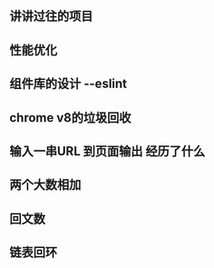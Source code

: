 



## 讲讲过往的项目 

## 性能优化 

## 组件库的设计 --eslint


## chrome v8的垃圾回收

## 输入一串URL 到页面输出 经历了什么

## 两个大数相加

## 回文数

## 链表回环

